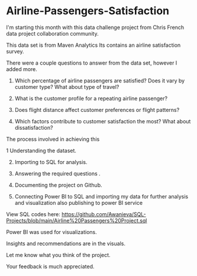 # Airline-Passengers-Satisfaction
I'm starting this month with this data challenge project from Chris French data project collaboration community. 

This data set is from Maven Analytics Its contains an airline satisfaction survey.

There were a couple questions to answer from the data set, however I added more.

1. Which percentage of airline passengers are satisfied? Does it vary by customer type? What about type of travel?

2. What is the customer profile for a repeating airline passenger?

3. Does flight distance affect customer preferences or flight patterns?

4. Which factors contribute to customer satisfaction the most? What about dissatisfaction?





The process involved in achieving this

1 Understanding the dataset.

2. Importing to SQL for analysis.

3. Answering the required questions .

4. Documenting the project on Github.

5. Connecting Power BI to SQL and importing my data for further analysis and visualization also publishing to power BI service





View SQL codes here: https://github.com/Awanieva/SQL-Projects/blob/main/Airline%20Passengers%20Project.sql

Power BI was used for visualizations.



Insights and recommendations are in the visuals.



Let me know what you think of the project.

Your feedback is much appreciated.
